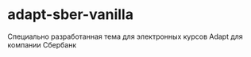 # adapt-sber-vanilla

Специально разработанная тема для электронных курсов Adapt для компании Сбербанк
